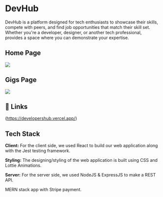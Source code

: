 # DevHub

DevHub is a platform designed for tech enthusiasts to showcase their skills, compete with peers, and find job opportunities that match their skill set. Whether you're a developer, designer, or another tech professional, provides a space where you can demonstrate your expertise.

## Home Page
<img align="center" src="Home page.png">

## Gigs Page
<img align="center" src="profile .png">

## 🔗 Links
(https://developershub.vercel.app/)

## Tech Stack

**Client:** For the client side, we used React to build our web application along with the Jest testing framework.

**Styling:** The designing/styling of the web application is built using CSS and Lottie Animations.

**Server:** For the server side, we used NodeJS & ExpressJS to make a REST API.

MERN stack app with Stripe payment.
